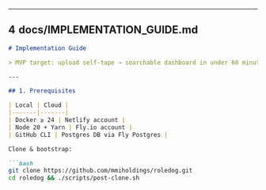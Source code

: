 
---

## 4  docs/IMPLEMENTATION_GUIDE.md

```markdown
# Implementation Guide

> MVP target: upload self‑tape → searchable dashboard in under 60 minutes.

---

## 1. Prerequisites

| Local | Cloud |
|-------|-------|
| Docker ≥ 24 | Netlify account |
| Node 20 + Yarn | Fly.io account |
| GitHub CLI | Postgres DB via Fly Postgres |

Clone & bootstrap:

```bash
git clone https://github.com/mmiholdings/roledog.git
cd roledog && ./scripts/post-clone.sh
